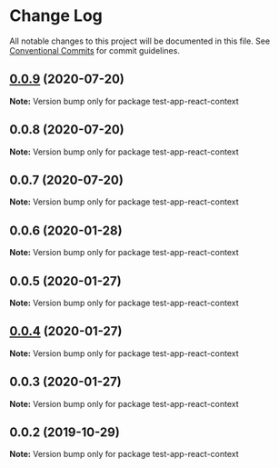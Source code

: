 # Change Log

All notable changes to this project will be documented in this file.
See [Conventional Commits](https://conventionalcommits.org) for commit guidelines.

## [0.0.9](https://github.com/UMAprotocol/drizzle/compare/test-app-react-context@0.0.8...test-app-react-context@0.0.9) (2020-07-20)

**Note:** Version bump only for package test-app-react-context





## 0.0.8 (2020-07-20)

**Note:** Version bump only for package test-app-react-context





## 0.0.7 (2020-07-20)

**Note:** Version bump only for package test-app-react-context





## 0.0.6 (2020-01-28)

**Note:** Version bump only for package test-app-react-context





## 0.0.5 (2020-01-27)

**Note:** Version bump only for package test-app-react-context





## [0.0.4](https://github.com/UMAprotocol/drizzle-monorepo/compare/test-app-react-context@0.0.3...test-app-react-context@0.0.4) (2020-01-27)

**Note:** Version bump only for package test-app-react-context





## 0.0.3 (2020-01-27)

**Note:** Version bump only for package test-app-react-context





## 0.0.2 (2019-10-29)

**Note:** Version bump only for package test-app-react-context
